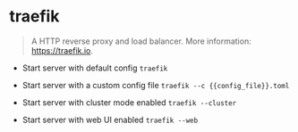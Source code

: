 # traefik
> A HTTP reverse proxy and load balancer.
> More information: <https://traefik.io>.

- Start server with default config
`traefik`

- Start server with a custom config file
`traefik --c {{config_file}}.toml`

- Start server with cluster mode enabled
`traefik --cluster`

- Start server with web UI enabled
`traefik --web`
